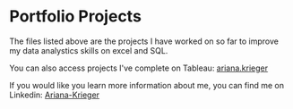 # Portfolio Projects

The files listed above are the projects I have worked on so far to improve my data analystics skills on excel and SQL. 

You can also access projects I've complete on Tableau: [ariana.krieger](https://public.tableau.com/app/profile/ariana.krieger)

If you would like you learn more information about me, you can find me on Linkedin: [Ariana-Krieger](https://www.linkedin.com/in/ariana-krieger-67b023230/)




